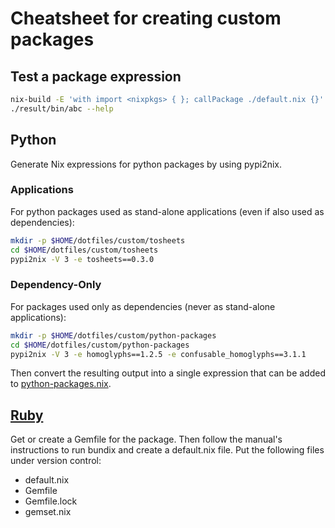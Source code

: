 # Cheatsheet for creating custom packages

## Test a package expression

```sh
nix-build -E 'with import <nixpkgs> { }; callPackage ./default.nix {}'
./result/bin/abc --help
```

## Python

Generate Nix expressions for python packages by using pypi2nix.

### Applications

For python packages used as stand-alone applications (even if also used as dependencies):

```sh
mkdir -p $HOME/dotfiles/custom/tosheets
cd $HOME/dotfiles/custom/tosheets
pypi2nix -V 3 -e tosheets==0.3.0
```

### Dependency-Only

For packages used only as dependencies (never as stand-alone applications):

```sh
mkdir -p $HOME/dotfiles/custom/python-packages
cd $HOME/dotfiles/custom/python-packages
pypi2nix -V 3 -e homoglyphs==1.2.5 -e confusable_homoglyphs==3.1.1
```

Then convert the resulting output into a single expression that can be added to [python-packages.nix](https://github.com/NixOS/nixpkgs/blob/master/pkgs/top-level/python-packages.nix).

## [Ruby](https://nixos.org/nixpkgs/manual/#sec-language-ruby)

Get or create a Gemfile for the package. Then follow the manual's instructions to run bundix and create a default.nix file. Put the following files under version control:

* default.nix
* Gemfile
* Gemfile.lock
* gemset.nix
